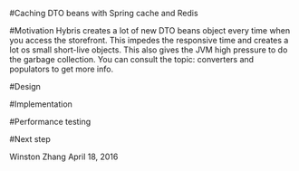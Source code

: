 #Caching DTO beans with Spring cache and Redis

#Motivation
Hybris creates a lot of new DTO beans object every time when you access the storefront.
This impedes the responsive time and creates a lot os small short-live objects. 
This also gives the JVM high pressure to do the garbage collection.
You can consult the topic: converters and populators to get more info.

#Design


#Implementation


#Performance testing

#Next step

Winston Zhang
April 18, 2016
